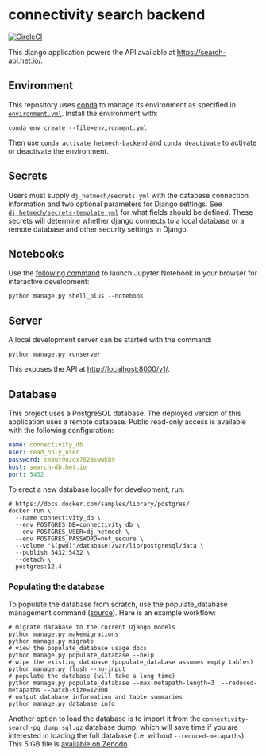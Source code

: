 # connectivity search backend

[![CircleCI](https://img.shields.io/circleci/build/github/greenelab/connectivity-search-backend/main?label=CI%20Build&logo=circleci&style=for-the-badge)](https://circleci.com/gh/greenelab/connectivity-search-backend)

This django application powers the API available at <https://search-api.het.io/>.

## Environment

This repository uses [conda](http://conda.pydata.org/docs/) to manage its environment as specified in [`environment.yml`](environment.yml).
Install the environment with:

```shell
conda env create --file=environment.yml
```

Then use `conda activate hetmech-backend` and `conda deactivate` to activate or deactivate the environment.

## Secrets

Users must supply `dj_hetmech/secrets.yml` with the database connection information and two optional parameters for Django settings.
See [`dj_hetmech/secrets-template.yml`](dj_hetmech/secrets-template.yml) for what fields should be defined.
These secrets will determine whether django connects to a local database or a remote database and other security settings in Django.

## Notebooks

Use the [following command](https://medium.com/ayuth/how-to-use-django-in-jupyter-notebook-561ea2401852) to launch Jupyter Notebook in your browser for interactive development:

```shell
python manage.py shell_plus --notebook
```

## Server

A local development server can be started with the command:

```shell
python manage.py runserver
```

This exposes the API at <http://localhost:8000/v1/>.

## Database

This project uses a PostgreSQL database.
The deployed version of this application uses a remote database.
Public read-only access is available with the following configuration:

```yaml
name: connectivity_db
user: read_only_user
password: tm8ut9uzqx7628swwkb9
host: search-db.het.io
port: 5432
```

To erect a new database locally for development, run:

```shell
# https://docs.docker.com/samples/library/postgres/
docker run \
  --name connectivity_db \
  --env POSTGRES_DB=connectivity_db \
  --env POSTGRES_USER=dj_hetmech \
  --env POSTGRES_PASSWORD=not_secure \
  --volume "$(pwd)"/database:/var/lib/postgresql/data \
  --publish 5432:5432 \
  --detach \
  postgres:12.4
```

### Populating the database

To populate the database from scratch, use the populate_database management command ([source](dj_hetmech_app/management/commands/populate_database.py)).
Here is an example workflow:

```shell
# migrate database to the current Django models
python manage.py makemigrations
python manage.py migrate
# view the populate_database usage docs
python manage.py populate_database --help
# wipe the existing database (populate_database assumes empty tables)
python manage.py flush --no-input
# populate the database (will take a long time)
python manage.py populate_database --max-metapath-length=3  --reduced-metapaths --batch-size=12000
# output database information and table summaries
python manage.py database_info
```

Another option to load the database is to import it from the `connectivity-search-pg_dump.sql.gz` database dump,
which will save time if you are interested in loading the full database (i.e. without `--reduced-metapaths`).
This 5 GB file is [available on Zenodo](https://doi.org/10.5281/zenodo.3978766 "Node connectivity measurements for Hetionet v1.0 metapaths. Zenodod Version v1.1").
